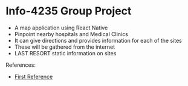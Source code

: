 # Info-4235 Group Project

- A map application using React Native
- Pinpoint nearby hospitals and Medical Clinics
- It can give directions and provides information for each of the sites
- These will be gathered from the internet
- LAST RESORT static information on sites

References:

   - [First Reference](www.google.ca)
